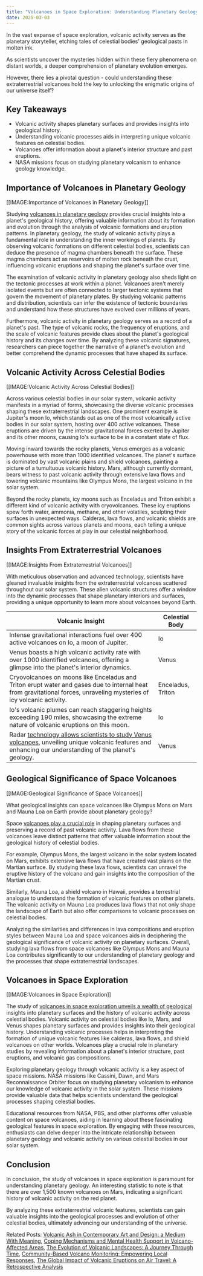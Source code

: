 ```yaml
---
title: "Volcanoes in Space Exploration: Understanding Planetary Geology"
date: 2025-03-03
---
```


In the vast expanse of space exploration, volcanic activity serves as the planetary storyteller, etching tales of celestial bodies' geological pasts in molten ink.

As scientists uncover the mysteries hidden within these fiery phenomena on distant worlds, a deeper comprehension of planetary evolution emerges.

However, there lies a pivotal question - could understanding these extraterrestrial volcanoes hold the key to unlocking the enigmatic origins of our universe itself?

## Key Takeaways

- Volcanic activity shapes planetary surfaces and provides insights into geological history.
- Understanding volcanic processes aids in interpreting unique volcanic features on celestial bodies.
- Volcanoes offer information about a planet's interior structure and past eruptions.
- NASA missions focus on studying planetary volcanism to enhance geology knowledge.

## Importance of Volcanoes in Planetary Geology

\[\[IMAGE:Importance of Volcanoes in Planetary Geology\]\]

Studying [volcanoes in planetary geology](https://magmamatters.com/understanding-volcanic-formation-a-comprehensive-guide/ "Understanding Volcanic Formation: A Comprehensive Guide") provides crucial insights into a planet's geological history, offering valuable information about its formation and evolution through the analysis of volcanic formations and eruption patterns. In planetary geology, the study of volcanic activity plays a fundamental role in understanding the inner workings of planets. By observing volcanic formations on different celestial bodies, scientists can deduce the presence of magma chambers beneath the surface. These magma chambers act as reservoirs of molten rock beneath the crust, influencing volcanic eruptions and shaping the planet's surface over time.

The examination of volcanic activity in planetary geology also sheds light on the tectonic processes at work within a planet. Volcanoes aren't merely isolated events but are often connected to larger tectonic systems that govern the movement of planetary plates. By studying volcanic patterns and distribution, scientists can infer the existence of tectonic boundaries and understand how these structures have evolved over millions of years.

Furthermore, volcanic activity in planetary geology serves as a record of a planet's past. The type of volcanic rocks, the frequency of eruptions, and the scale of volcanic features provide clues about the planet's geological history and its changes over time. By analyzing these volcanic signatures, researchers can piece together the narrative of a planet's evolution and better comprehend the dynamic processes that have shaped its surface.

## Volcanic Activity Across Celestial Bodies

\[\[IMAGE:Volcanic Activity Across Celestial Bodies\]\]

Across various celestial bodies in our solar system, volcanic activity manifests in a myriad of forms, showcasing the diverse volcanic processes shaping these extraterrestrial landscapes. One prominent example is Jupiter's moon Io, which stands out as one of the most volcanically active bodies in our solar system, hosting over 400 active volcanoes. These eruptions are driven by the intense gravitational forces exerted by Jupiter and its other moons, causing Io's surface to be in a constant state of flux.

Moving inward towards the rocky planets, Venus emerges as a volcanic powerhouse with more than 1000 identified volcanoes. The planet's surface is dominated by vast volcanic plains and shield volcanoes, painting a picture of a tumultuous volcanic history. Mars, although currently dormant, bears witness to past volcanic activity through extensive lava flows and towering volcanic mountains like Olympus Mons, the largest volcano in the solar system.

Beyond the rocky planets, icy moons such as Enceladus and Triton exhibit a different kind of volcanic activity with cryovolcanoes. These icy eruptions spew forth water, ammonia, methane, and other volatiles, sculpting their surfaces in unexpected ways. Calderas, lava flows, and volcanic shields are common sights across various planets and moons, each telling a unique story of the volcanic forces at play in our celestial neighborhood.

## Insights From Extraterrestrial Volcanoes

\[\[IMAGE:Insights From Extraterrestrial Volcanoes\]\]

With meticulous observation and advanced technology, scientists have gleaned invaluable insights from the extraterrestrial volcanoes scattered throughout our solar system. These alien volcanic structures offer a window into the dynamic processes that shape planetary interiors and surfaces, providing a unique opportunity to learn more about volcanoes beyond Earth.

| Volcanic Insight | Celestial Body |
| --- | --- |
| Intense gravitational interactions fuel over 400 active volcanoes on Io, a moon of Jupiter. | Io |
| Venus boasts a high volcanic activity rate with over 1000 identified volcanoes, offering a glimpse into the planet's interior dynamics. | Venus |
| Cryovolcanoes on moons like Enceladus and Triton erupt water and gases due to internal heat from gravitational forces, unraveling mysteries of icy volcanic activity. | Enceladus, Triton |
| Io's volcanic plumes can reach staggering heights exceeding 190 miles, showcasing the extreme nature of volcanic eruptions on this moon. | Io |
| Radar [technology allows scientists to study Venus volcanoes](https://magmamatters.com/the-art-and-science-of-volcano-monitoring/ "The Art and Science of Volcano Monitoring"), unveiling unique volcanic features and enhancing our understanding of the planet's geology. | Venus |

## Geological Significance of Space Volcanoes

\[\[IMAGE:Geological Significance of Space Volcanoes\]\]

What geological insights can space volcanoes like Olympus Mons on Mars and Mauna Loa on Earth provide about planetary geology?

Space [volcanoes play a crucial role](https://magmamatters.com/the-role-of-volcanoes-in-earths-carbon-cycle-5/ "The Role Of Volcanoes In Earth’s Carbon Cycle") in shaping planetary surfaces and preserving a record of past volcanic activity. Lava flows from these volcanoes leave distinct patterns that offer valuable information about the geological history of celestial bodies.

For example, Olympus Mons, the largest volcano in the solar system located on Mars, exhibits extensive lava flows that have created vast plains on the Martian surface. By studying these lava flows, scientists can unravel the eruptive history of the volcano and gain insights into the composition of the Martian crust.

Similarly, Mauna Loa, a shield volcano in Hawaii, provides a terrestrial analogue to understand the formation of volcanic features on other planets. The volcanic activity on Mauna Loa produces lava flows that not only shape the landscape of Earth but also offer comparisons to volcanic processes on celestial bodies.

Analyzing the similarities and differences in lava compositions and eruption styles between Mauna Loa and space volcanoes aids in deciphering the geological significance of volcanic activity on planetary surfaces. Overall, studying lava flows from space volcanoes like Olympus Mons and Mauna Loa contributes significantly to our understanding of planetary geology and the processes that shape extraterrestrial landscapes.

## Volcanoes in Space Exploration

\[\[IMAGE:Volcanoes in Space Exploration\]\]

The study of [volcanoes in space exploration unveils a wealth of geological](https://magmamatters.com/geothermal-energy-and-its-volcanic-origins/ "Geothermal Energy and Its Volcanic Origins") insights into planetary surfaces and the history of volcanic activity across celestial bodies. Volcanic activity on celestial bodies like Io, Mars, and Venus shapes planetary surfaces and provides insights into their geological history. Understanding volcanic processes helps in interpreting the formation of unique volcanic features like calderas, lava flows, and shield volcanoes on other worlds. Volcanoes play a crucial role in planetary studies by revealing information about a planet's interior structure, past eruptions, and volcanic gas compositions.

Exploring planetary geology through volcanic activity is a key aspect of space missions. NASA missions like Cassini, Dawn, and Mars Reconnaissance Orbiter focus on studying planetary volcanism to enhance our knowledge of volcanic activity in the solar system. These missions provide valuable data that helps scientists understand the geological processes shaping celestial bodies.

Educational resources from NASA, PBS, and other platforms offer valuable content on space volcanoes, aiding in learning about these fascinating geological features in space exploration. By engaging with these resources, enthusiasts can delve deeper into the intricate relationship between planetary geology and volcanic activity on various celestial bodies in our solar system.

## Conclusion

In conclusion, the study of volcanoes in space exploration is paramount for understanding planetary geology. An interesting statistic to note is that there are over 1,500 known volcanoes on Mars, indicating a significant history of volcanic activity on the red planet.

By analyzing these extraterrestrial volcanic features, scientists can gain valuable insights into the geological processes and evolution of other celestial bodies, ultimately advancing our understanding of the universe.

Related Posts: [Volcanic Ash in Contemporary Art and Design: a Medium With Meaning](https://magmamatters.com/volcanic-ash-in-contemporary-art-and-design-a-medium-with-meaning-2/), [Coping Mechanisms and Mental Health Support in Volcano-Affected Areas](https://magmamatters.com/coping-mechanisms-and-mental-health-support-in-volcano-affected-areas-2/), [The Evolution of Volcanic Landscapes: A Journey Through Time](https://magmamatters.com/the-evolution-of-volcanic-landscapes-a-journey-through-time-2/), [Community-Based Volcano Monitoring: Empowering Local Responses](https://magmamatters.com/community-based-volcano-monitoring-empowering-local-responses-2/), [The Global Impact of Volcanic Eruptions on Air Travel: A Retrospective Analysis](https://magmamatters.com/the-global-impact-of-volcanic-eruptions-on-air-travel-a-retrospective-analysis-2/)
